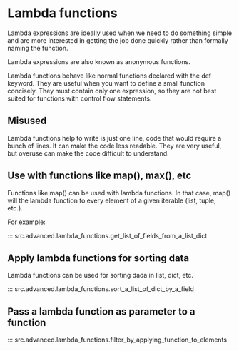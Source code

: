 # Lambda functions

Lambda expressions are ideally used when we need to do something simple and are
more interested in getting the job done quickly rather than formally naming the
function.

Lambda expressions are also known as anonymous functions.

Lambda functions behave like normal functions declared with the def keyword.
They are useful when you want to define a small function concisely.
They must contain only one expression, so they are not best suited for functions
with control flow statements.

## Misused

Lambda functions help to write is just one line, code that would require a
bunch of lines.
It can make the code less readable. They are very useful, but overuse can make
the code difficult to understand.

## Use with functions like map(), max(), etc

Functions like map() can be used with lambda functions. In that case, map() will
the lambda function to every element of a given iterable (list, tuple, etc.).

For example:

::: src.advanced.lambda_functions.get_list_of_fields_from_a_list_dict

## Apply lambda functions for sorting data

Lambda functions can be used for sorting dada in list, dict, etc.

::: src.advanced.lambda_functions.sort_a_list_of_dict_by_a_field

## Pass a lambda function as parameter to a function

::: src.advanced.lambda_functions.filter_by_applying_function_to_elements
